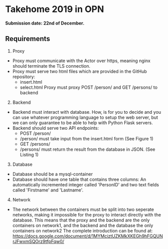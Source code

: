 # Takehome 2019 in OPN

**Submission date: 22nd of December.**

## Requirements
1. Proxy
- Proxy must communicate with the Actor over https, meaning nginx should terminate the TLS connection.
- Proxy must serve two html files which are provided in the GitHub repository:
    - insert.html
    - select.html 
Proxy must proxy POST /person/ and GET /persons/ to backend
2. Backend
- Backend must interact with database. How, is for you to decide and you can use whatever programming language to setup the web server, but we can only guarantee to be able to help with Python Flask servers.
- Backend should serve two API endpoints:
    - POST /person/
     - /person/ must take input from the insert.html form (See Figure 1)
    - GET /persons/
     - /persons/ must return the result from the database in JSON. (See Listing 1)
3. Database
- Database should be a mysql-container
- Database should have one table that contains three columns: An automatically incremented integer called 'PersonID' and two text fields called 'Firstname' and 'Lastname'.
4. Network
- The network between the containers must be split into two seperate networks, making it impossible for the proxy to interact directly with the database. This means that the proxy and the backend are the only containers on network1, and the backend and the database the only containers on network2
The complete introduction can be found at: https://docs.google.com/document/d/1MYMciztUZKMkXKEGh9hFGQUNrJFwxmSQOrz9tfpFqw0/

